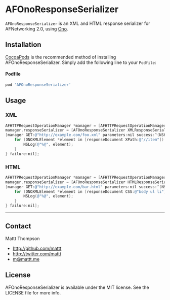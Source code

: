 AFOnoResponseSerializer
=======================

`AFOnoResponseSerializer` is an XML and HTML response serializer for AFNetworking 2.0, using [Ono](https://github.com/mattt/ono).

## Installation

[CocoaPods](http://cocoapods.org) is the recommended method of installing AFOnoResponseSerializer. Simply add the following line to your `Podfile`:

#### Podfile

```ruby
pod 'AFOnoResponseSerializer'
```

## Usage

### XML

```objective-c
AFHTTPRequestOperationManager *manager = [AFHTTPRequestOperationManager manager];
manager.responseSerializer = [AFOnoResponseSerializer XMLResponseSerializer];
[manager GET:@"http://example.com/foo.xml" parameters:nil success:^(NSHTTPURLResponse *response, ONOXMLDocument *responseDocument) {
    for (ONOXMLElement *element in [responseDocument XPath:@"//item"]) {
        NSLog(@"%@", element);
    }
} failure:nil];
```

### HTML

```objective-c
AFHTTPRequestOperationManager *manager = [AFHTTPRequestOperationManager manager];
manager.responseSerializer = [AFOnoResponseSerializer HTMLResponseSerializer];
[manager GET:@"http://example.com/bar.html" parameters:nil success:^(NSHTTPURLResponse *response, ONOXMLDocument *responseDocument) {
    for (ONOXMLElement *element in [responseDocument CSS:@"body ul li"]) {
        NSLog(@"%@", element);
    }
} failure:nil];
```

---

## Contact

Mattt Thompson

- http://github.com/mattt
- http://twitter.com/mattt
- m@mattt.me

## License

AFOnoResponseSerializer is available under the MIT license. See the LICENSE file for more info.
